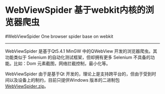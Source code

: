 # WebViewSpider 基于webkit内核的浏览器爬虫

#WebViewSpider One browser spider base on webkit 

---

WebViewSpider 是基于Qt5.4.1 MinGW 中的QWebView 开发的浏览器爬虫。其功能类似于 Selenium 的自动化测试框架，但却拥有更多 Selenium 不具备的功能。比如：Dom 元素截图，网络拦截控制，最小化等。

WebViewSpider 由于是基于Qt 开发的，理论上是支持跨平台的，但由于受到时间以及设备上的制约，目前只提供Windows 版本的二进制包[WebViewSpider.zip](https://pan.baidu.com/s/1w8yq_k8DjiNF76Kco97Waw)。

